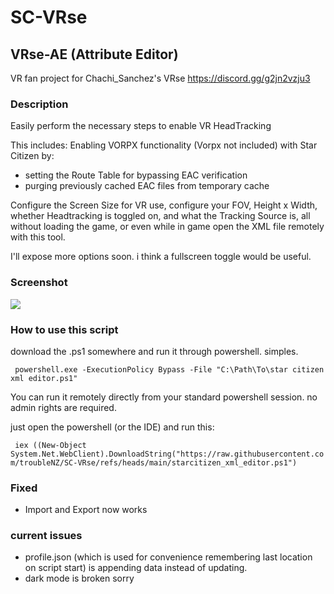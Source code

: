 # SC-VRse
## VRse-AE (Attribute Editor)

VR fan project for
Chachi_Sanchez's VRse
https://discord.gg/g2jn2vzju3

### Description
Easily perform the necessary steps to enable VR HeadTracking 

This includes:
Enabling VORPX functionality (Vorpx not included) with Star Citizen by:
- setting the Route Table for bypassing EAC verification
- purging previously cached EAC files from temporary cache

Configure the Screen Size for VR use, configure your FOV, Height x Width, whether Headtracking is toggled on, and what the Tracking Source is, all without loading the game, or even while in game open the XML file remotely with this tool.

I'll expose more options soon. i think a fullscreen toggle would be useful.


### Screenshot
![](https://media.discordapp.net/attachments/1037213809800122470/1347424143712194590/Screenshot_2025-03-07_172156.png?ex=67d1b4c5&is=67d06345&hm=f5bd4f0cc35705d2ed1805e3fbf9ffd5ac17aad3d851463ec1f7f692eb013730)


### How to use this script

download the .ps1 somewhere and run it through powershell. simples.

` powershell.exe -ExecutionPolicy Bypass -File "C:\Path\To\star citizen xml editor.ps1"`

You can run it remotely directly from your standard powershell session. no admin rights are required.

just open the powershell (or the IDE) and run this:

` iex ((New-Object System.Net.WebClient).DownloadString("https://raw.githubusercontent.com/troubleNZ/SC-VRse/refs/heads/main/starcitizen_xml_editor.ps1")`

### Fixed
- Import and Export now works

### current issues

- profile.json (which is used for convenience remembering last location on script start) is appending data instead of updating. 
- dark mode is broken sorry
